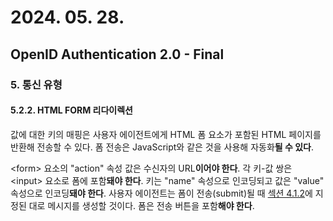 # 2024. 05. 28.

## OpenID Authentication 2.0 - Final

### 5. 통신 유형

#### 5.2.2. HTML FORM 리다이렉션

값에 대한 키의 매핑은 사용자 에이전트에게 HTML 폼 요소가 포함된 HTML 페이지를 반환해 전송할 수 있다. 폼 전송은 JavaScript와 같은 것을 사용해 자동화**될 수 있다**.

\<form> 요소의 "action" 속성 값은 수신자의 URL**이어야 한다**. 각 키-값 쌍은 \<input> 요소로 폼에 포함**돼야 한다**. 키는 "name" 속성으로 인코딩되고 값은 "value" 속성으로 인코딩**돼야 한다**. 사용자 에이전트는 폼이 전송(submit)될 때 [섹션 4.1.2][oidc-section-4-1-2]에 지정된 대로 메시지를 생성할 것이다. 폼은 전송 버튼을 포함**해야 한다**.



[oidc-section-4-1-2]: https://openid.net/specs/openid-authentication-2_0.html#http_encoding